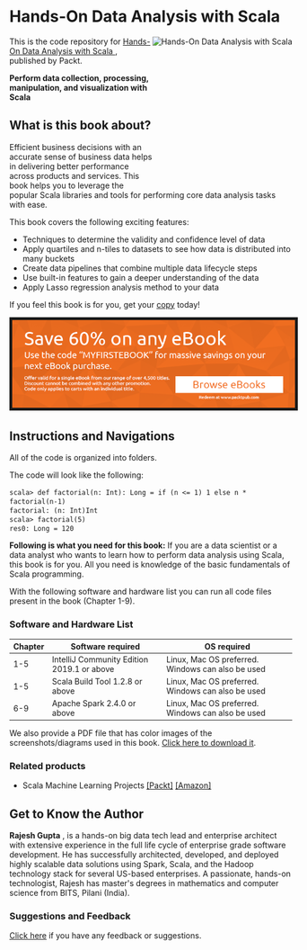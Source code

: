 # Hands-On Data Analysis with Scala 

<a href="https://prod.packtpub.com/in/big-data-and-business-intelligence/hands-data-analysis-scala?utm_source=github&utm_medium=repository&utm_campaign="><img src="https://prod.packtpub.com/media/catalog/product/cache/e4d64343b1bc593f1c5348fe05efa4a6/b/1/b10917_mockupcover.png" alt="Hands-On Data Analysis with Scala " height="256px" align="right"></a>

This is the code repository for [Hands-On Data Analysis with Scala ](https://prod.packtpub.com/in/big-data-and-business-intelligence/hands-data-analysis-scala?utm_source=github&utm_medium=repository&utm_campaign=), published by Packt.

**Perform data collection, processing, manipulation, and visualization with Scala**

## What is this book about?
Efficient business decisions with an accurate sense of business data helps in delivering better performance across products and services. This book helps you to leverage the popular Scala libraries and tools for performing core data analysis tasks with ease.

This book covers the following exciting features:
* Techniques to determine the validity and confidence level of data
* Apply quartiles and n-tiles to datasets to see how data is distributed into many buckets
* Create data pipelines that combine multiple data lifecycle steps
* Use built-in features to gain a deeper understanding of the data
* Apply Lasso regression analysis method to your data

If you feel this book is for you, get your [copy](https://www.amazon.com/dp/1789346118) today!

<a href="https://www.packtpub.com/?utm_source=github&utm_medium=banner&utm_campaign=GitHubBanner"><img src="https://raw.githubusercontent.com/PacktPublishing/GitHub/master/GitHub.png" 
alt="https://www.packtpub.com/" border="5" /></a>

## Instructions and Navigations
All of the code is organized into folders. 

The code will look like the following:
```
scala> def factorial(n: Int): Long = if (n <= 1) 1 else n * factorial(n-1)
factorial: (n: Int)Int
scala> factorial(5)
res0: Long = 120
```

**Following is what you need for this book:**
If you are a data scientist or a data analyst who wants to learn how to perform data analysis using Scala, this book is for you. All you need is knowledge of the basic fundamentals of Scala programming.

With the following software and hardware list you can run all code files present in the book (Chapter 1-9).
### Software and Hardware List
| Chapter  | Software required                          | OS required                                       |
| -------- | ------------------------------------       | ------------------------------------------------- |
| 1-5      | IntelliJ Community Edition 2019.1 or above | Linux, Mac OS preferred. Windows can also be used |
| 1-5      | Scala Build Tool 1.2.8 or above            | Linux, Mac OS preferred. Windows can also be used |
| 6-9      | Apache Spark 2.4.0 or above                | Linux, Mac OS preferred. Windows can also be used |

We also provide a PDF file that has color images of the screenshots/diagrams used in this book. [Click here to download it](https://www.packtpub.com/sites/default/files/downloads/9781789346114_ColorImages.pdf).

### Related products
* Scala Machine Learning Projects [[Packt]](https://www.packtpub.com/big-data-and-business-intelligence/scala-machine-learning-projects?utm_source=github&utm_medium=repository&utm_campaign=) [[Amazon]](https://www.amazon.com/dp/1788479041)


## Get to Know the Author
**Rajesh Gupta**
, is a hands-on big data tech lead and enterprise architect with extensive experience in the full life cycle of enterprise grade software development. He has successfully architected, developed, and deployed highly scalable data solutions using Spark, Scala, and the Hadoop technology stack for several US-based enterprises. A passionate, hands-on technologist, Rajesh has master's degrees in mathematics and computer science from BITS, Pilani (India).



### Suggestions and Feedback
[Click here](https://docs.google.com/forms/d/e/1FAIpQLSdy7dATC6QmEL81FIUuymZ0Wy9vH1jHkvpY57OiMeKGqib_Ow/viewform) if you have any feedback or suggestions.


